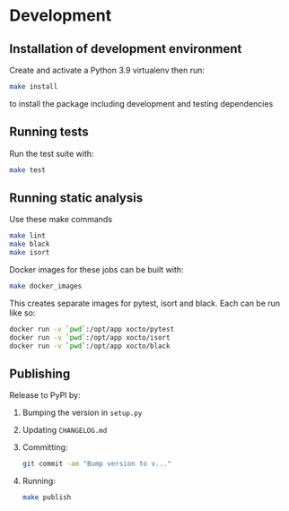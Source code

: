# Development

## Installation of development environment

Create and activate a Python 3.9 virtualenv then run:

```sh
make install
```

to install the package including development and testing dependencies

## Running tests

Run the test suite with:

```sh
make test
```

## Running static analysis

Use these make commands

```sh
make lint
make black
make isort
```

Docker images for these jobs can be built with:

```sh
make docker_images
```

This creates separate images for pytest, isort and black. Each can be run like
so:

```sh
docker run -v `pwd`:/opt/app xocto/pytest
docker run -v `pwd`:/opt/app xocto/isort
docker run -v `pwd`:/opt/app xocto/black
```

## Publishing

Release to PyPI by:

1. Bumping the version in `setup.py`

2. Updating `CHANGELOG.md`

3. Committing:

   ```sh
   git commit -am "Bump version to v..."
   ```

4. Running:

   ```sh
   make publish
   ```
